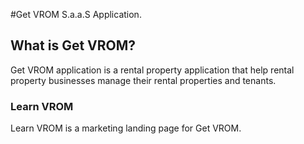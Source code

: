 #Get VROM S.a.a.S Application.

## What is Get VROM?
Get VROM application is a rental property application that help rental property businesses manage
their rental properties and tenants.

### Learn VROM
Learn VROM is a marketing landing page for Get VROM.
